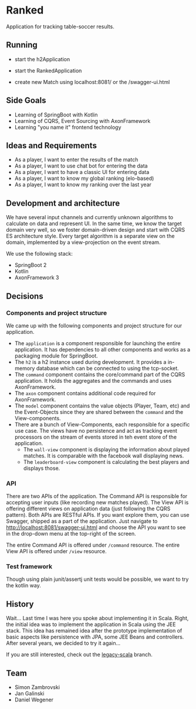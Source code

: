 # Ranked

Application for tracking table-soccer results.

## Running

* start the h2Application
* start the RankedApplication

* create new Match using localhost:8081/  or the /swagger-ui.html 

## Side Goals

- Learning of SpringBoot with Kotlin
- Learning of CQRS, Event Sourcing with AxonFramework
- Learning "you name it" frontend technology

## Ideas and Requirements

- As a player, I want to enter the results of the match
- As a player, I want to use chat bot for entering the data
- As a player, I want to have a classic UI for entering data
- As a player, I want to know my global ranking (elo-based)
- As a player, I want to know my ranking over the last year

## Development and architecture

We have several input channels and currently unknown algorithms to calculate on data and represent UI. In the same time, 
we know the target domain very well, so we foster domain-driven design and start with CQRS ES architecture style.
Every target algorithm is a separate view on the domain, implemented by a view-projection on the event stream.

We use the following stack:

- SpringBoot 2
- Kotlin
- AxonFramework 3

## Decisions

### Components and project structure

We came up with the following components and project structure for our application. 

- The `application` is a component responsible for launching the entire application. It has dependencies to all other 
components and works as a packaging module for SpringBoot.
- The `h2` is a h2 instance used during development. It provides a in-memory database which can be connected to using the tcp-socket.
- The `command` component contains the core/command part of the CQRS application. It holds the aggregates and the commands and uses AxonFramework. 
- The `axon` component contains additional code required for AxonFramework.
- The `model` component contains the value objects (Player, Team, etc) and the Event-Objects since they are shared between the `command` and the View-components.
- There are a bunch of View-Components, each responsible for a specific use case. The views have no persistence and act as tracking event processors on the stream 
of events stored in teh event store of the application. 
  - The `wall-view` component is displaying the information about played matches. It is comparable with the facebook wall displaying news.
  - The `leaderboard-view` component is calculating the best players and displays those.
  
### API

There are two APIs of the application. The Command API is responsible for accepting user inputs (like recording new matches played). The View API is
offering different views on application data (just following the CQRS pattern). Both APIs are RESTful APIs. If you want explore them, you can use Swagger,
shipped as a part of the application. Just navigate to [http://localhost:8081/swagger-ui.html](http://localhost:8081/swagger-ui.html) and choose the 
API you want to see in the drop-down menu at the top-right of the screen.

The entire Command API is offered under `/command` resource. The entire View API is offered under `/view` resource. 


### Test framework

Though using plain junit/assertj unit tests would be possible, we want to try the kotlin way.



## History

Wait... Last time I was here you spoke about implementing it in Scala. Right, the initial idea was to implement the application 
in Scala using the JEE stack. This idea has remained idea after the prototype implementation of basic aspects like persistence with JPA, 
some JEE Beans and controllers. After several years, we decided to try it again...

If you are still interested, check out the [legacy-scala](https://github.com/holisticon/ranked/tree/legacy-scala) branch.


## Team 

- Simon Zambrovski
- Jan Galinski
- Daniel Wegener


